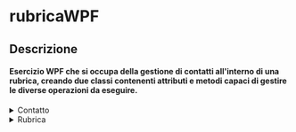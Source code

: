 # rubricaWPF
## Descrizione
#### Esercizio WPF che si occupa della gestione di contatti all'interno di una rubrica, creando due classi contenenti attributi e metodi capaci di gestire le diverse operazioni da eseguire.

<details>
<summary>Contatto</summary>
La prima cosa da fare sarà creare la classe <b><i>Contatto</i></b> con i suoi attributi e metodi.
<details>
<summary>Attributi</summary>
Iniziamo col creare gli attributi
<br><br>
    
```c#
internal class Contatto
{
    private int numero;
    private string nome;
    private string cognome;
```

Iniziamo col creare gli attributi necessari : <b><i>numero</i></b>, <b><i>nome</i></b> e <b><i>cognome</i></b>. Li dichiariamo come privati, di modo che non siano direttamente modificabili, rispettando così l'incapsulamento.<br>
<br>

```c#
    public int Numero { get => numero; set => numero = value; }
    public string Nome { get => nome; set => nome = value; }
    public string Cognome { get => cognome; set => cognome = value; }
```    


Proseguiamo poi col creare una property per attributo, di modo da poterci accedere al di fuori della nostra classe.
</details>

<details>
<summary>Metodi</summary>
Proseguiamo poi col creare i metodi necessari alla nostra classe <b><i>Contatto</i></b>
</details>
</details>

<details>
<summary>Rubrica</summary>
Proseguiamo ora con la creazione della nostra classe rubrica, che dovrà essere in grado di gestire ino a 100 oggetti di tipo <b><i>Contatto</i></b>.
<details>
<summary>Attributi</summary>
</details>
<details>
<summary>Metodi</summary>
</details>
</details>








